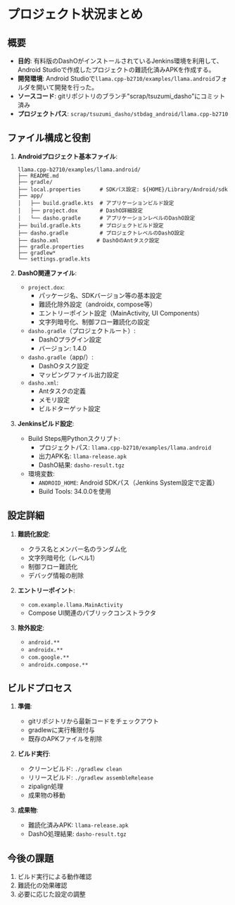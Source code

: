 # プロジェクト状況まとめ

## 概要

- **目的**: 有料版のDashOがインストールされているJenkins環境を利用して、Android Studioで作成したプロジェクトの難読化済みAPKを作成する。
- **開発環境**: Android Studioで`llama.cpp-b2710/examples/llama.android`フォルダを開いて開発を行った。
- **ソースコード**: gitリポジトリのブランチ"scrap/tsuzumi_dasho"にコミット済み
- **プロジェクトパス**: `scrap/tsuzumi_dasho/stbdag_android/llama.cpp-b2710`

## ファイル構成と役割

1. **Androidプロジェクト基本ファイル**:
   ```
   llama.cpp-b2710/examples/llama.android/
   ├── README.md
   ├── gradle/
   ├── local.properties      # SDKパス設定: ${HOME}/Library/Android/sdk
   ├── app/
   │   ├── build.gradle.kts  # アプリケーションビルド設定
   │   ├── project.dox       # DashO詳細設定
   │   └── dasho.gradle      # アプリケーションレベルのDashO設定
   ├── build.gradle.kts      # プロジェクトビルド設定
   ├── dasho.gradle          # プロジェクトレベルのDashO設定
   ├── dasho.xml            # DashOのAntタスク設定
   ├── gradle.properties
   ├── gradlew*
   └── settings.gradle.kts
   ```

2. **DashO関連ファイル**:
   - `project.dox`:
     - パッケージ名、SDKバージョン等の基本設定
     - 難読化除外設定（androidx, compose等）
     - エントリーポイント設定（MainActivity, UI Components）
     - 文字列暗号化、制御フロー難読化の設定
   - `dasho.gradle`（プロジェクトルート）:
     - DashOプラグイン設定
     - バージョン: 1.4.0
   - `dasho.gradle`（app/）:
     - DashOタスク設定
     - マッピングファイル出力設定
   - `dasho.xml`:
     - Antタスクの定義
     - メモリ設定
     - ビルドターゲット設定

3. **Jenkinsビルド設定**:
   - Build Steps用Pythonスクリプト:
     - プロジェクトパス: `llama.cpp-b2710/examples/llama.android`
     - 出力APK名: `llama-release.apk`
     - DashO結果: `dasho-result.tgz`
   - 環境変数:
     - `ANDROID_HOME`: Android SDKパス（Jenkins System設定で定義）
     - Build Tools: 34.0.0を使用

## 設定詳細

1. **難読化設定**:
   - クラス名とメンバー名のランダム化
   - 文字列暗号化（レベル1）
   - 制御フロー難読化
   - デバッグ情報の削除

2. **エントリーポイント**:
   - `com.example.llama.MainActivity`
   - Compose UI関連のパブリックコンストラクタ

3. **除外設定**:
   - `android.**`
   - `androidx.**`
   - `com.google.**`
   - `androidx.compose.**`

## ビルドプロセス

1. **準備**:
   - gitリポジトリから最新コードをチェックアウト
   - gradlewに実行権限付与
   - 既存のAPKファイルを削除

2. **ビルド実行**:
   - クリーンビルド: `./gradlew clean`
   - リリースビルド: `./gradlew assembleRelease`
   - zipalign処理
   - 成果物の移動

3. **成果物**:
   - 難読化済みAPK: `llama-release.apk`
   - DashO処理結果: `dasho-result.tgz`

## 今後の課題

1. ビルド実行による動作確認
2. 難読化の効果確認
3. 必要に応じた設定の調整
